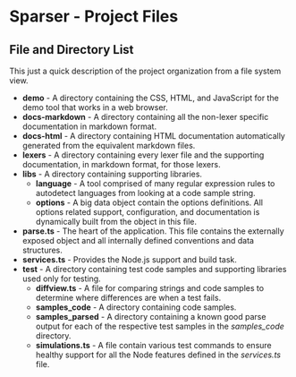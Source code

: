 # Sparser - Project Files

## File and Directory List
This just a quick description of the project organization from a file system view.

* **demo** - A directory containing the CSS, HTML, and JavaScript for the demo tool that works in a web browser.
* **docs-markdown** - A directory containing all the non-lexer specific documentation in markdown format.
* **docs-html** - A directory containing HTML documentation automatically generated from the equivalent markdown files.
* **lexers** - A directory containing every lexer file and the supporting documentation, in markdown format, for those lexers.
* **libs** - A directory containing supporting libraries.
   - **language** - A tool comprised of many regular expression rules to autodetect languages from looking at a code sample string.
   - **options** - A big data object contain the options definitions.  All options related support, configuration, and documentation is dynamically built from the object in this file.
* **parse.ts** - The heart of the application.  This file contains the externally exposed object and all internally defined conventions and data structures.
* **services.ts** - Provides the Node.js support and build task.
* **test** - A directory containing test code samples and supporting libraries used only for testing.
   - **diffview.ts** - A file for comparing strings and code samples to determine where differences are when a test fails.
   - **samples_code** - A directory containing code samples.
   - **samples_parsed** - A directory containing a known good parse output for each of the respective test samples in the *samples_code* directory.
   - **simulations.ts** - A file contain various test commands to ensure healthy support for all the Node features defined in the *services.ts* file.